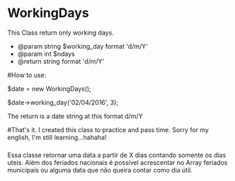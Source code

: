 # WorkingDays

 This Class return only working days.
 
* @param string $working_day  format 'd/m/Y'
* @param int $ndays
* @return string format 'd/m/Y'


#How to use:

$date = new WorkingDays();

$date->working_day('02/04/2016', 3);

The return is a date string at this format d/m/Y


#That's it.
I created this class to practice and pass time.
Sorry for my english, I'm still learning...hahaha!

#####

Essa classe retornar uma data a partir de X dias contando somente os dias uteis.
Além dos feriados nacionais é possível acrescentar no Array feriados municipais ou alguma data que não queira contar como dia útil.
